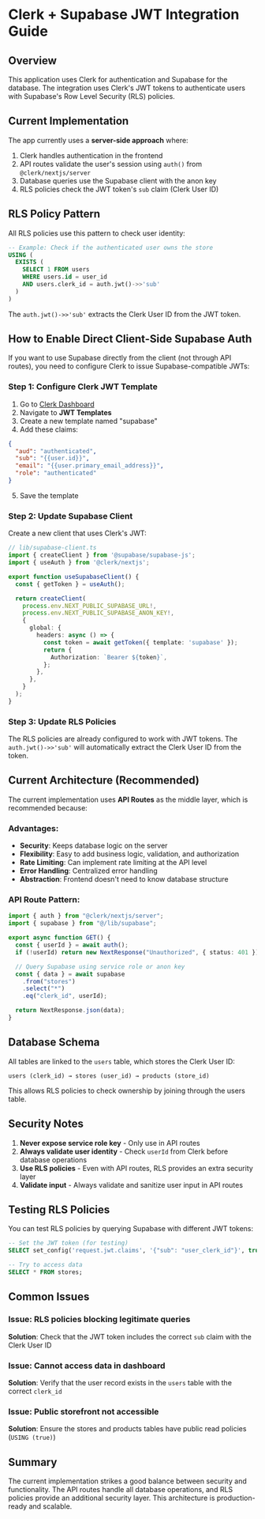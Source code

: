 # Clerk + Supabase JWT Integration Guide

## Overview

This application uses Clerk for authentication and Supabase for the database. The integration uses Clerk's JWT tokens to authenticate users with Supabase's Row Level Security (RLS) policies.

## Current Implementation

The app currently uses a **server-side approach** where:

1. Clerk handles authentication in the frontend
2. API routes validate the user's session using `auth()` from `@clerk/nextjs/server`
3. Database queries use the Supabase client with the anon key
4. RLS policies check the JWT token's `sub` claim (Clerk User ID)

## RLS Policy Pattern

All RLS policies use this pattern to check user identity:

```sql
-- Example: Check if the authenticated user owns the store
USING (
  EXISTS (
    SELECT 1 FROM users
    WHERE users.id = user_id
    AND users.clerk_id = auth.jwt()->>'sub'
  )
)
```

The `auth.jwt()->>'sub'` extracts the Clerk User ID from the JWT token.

## How to Enable Direct Client-Side Supabase Auth

If you want to use Supabase directly from the client (not through API routes), you need to configure Clerk to issue Supabase-compatible JWTs:

### Step 1: Configure Clerk JWT Template

1. Go to [Clerk Dashboard](https://dashboard.clerk.com/)
2. Navigate to **JWT Templates**
3. Create a new template named "supabase"
4. Add these claims:

```json
{
  "aud": "authenticated",
  "sub": "{{user.id}}",
  "email": "{{user.primary_email_address}}",
  "role": "authenticated"
}
```

5. Save the template

### Step 2: Update Supabase Client

Create a new client that uses Clerk's JWT:

```typescript
// lib/supabase-client.ts
import { createClient } from '@supabase/supabase-js';
import { useAuth } from '@clerk/nextjs';

export function useSupabaseClient() {
  const { getToken } = useAuth();

  return createClient(
    process.env.NEXT_PUBLIC_SUPABASE_URL!,
    process.env.NEXT_PUBLIC_SUPABASE_ANON_KEY!,
    {
      global: {
        headers: async () => {
          const token = await getToken({ template: 'supabase' });
          return {
            Authorization: `Bearer ${token}`,
          };
        },
      },
    }
  );
}
```

### Step 3: Update RLS Policies

The RLS policies are already configured to work with JWT tokens. The `auth.jwt()->>'sub'` will automatically extract the Clerk User ID from the token.

## Current Architecture (Recommended)

The current implementation uses **API Routes** as the middle layer, which is recommended because:

### Advantages:
- **Security**: Keeps database logic on the server
- **Flexibility**: Easy to add business logic, validation, and authorization
- **Rate Limiting**: Can implement rate limiting at the API level
- **Error Handling**: Centralized error handling
- **Abstraction**: Frontend doesn't need to know database structure

### API Route Pattern:

```typescript
import { auth } from "@clerk/nextjs/server";
import { supabase } from "@/lib/supabase";

export async function GET() {
  const { userId } = await auth();
  if (!userId) return new NextResponse("Unauthorized", { status: 401 });

  // Query Supabase using service role or anon key
  const { data } = await supabase
    .from("stores")
    .select("*")
    .eq("clerk_id", userId);

  return NextResponse.json(data);
}
```

## Database Schema

All tables are linked to the `users` table, which stores the Clerk User ID:

```
users (clerk_id) → stores (user_id) → products (store_id)
```

This allows RLS policies to check ownership by joining through the users table.

## Security Notes

1. **Never expose service role key** - Only use in API routes
2. **Always validate user identity** - Check `userId` from Clerk before database operations
3. **Use RLS policies** - Even with API routes, RLS provides an extra security layer
4. **Validate input** - Always validate and sanitize user input in API routes

## Testing RLS Policies

You can test RLS policies by querying Supabase with different JWT tokens:

```sql
-- Set the JWT token (for testing)
SELECT set_config('request.jwt.claims', '{"sub": "user_clerk_id"}', true);

-- Try to access data
SELECT * FROM stores;
```

## Common Issues

### Issue: RLS policies blocking legitimate queries
**Solution**: Check that the JWT token includes the correct `sub` claim with the Clerk User ID

### Issue: Cannot access data in dashboard
**Solution**: Verify that the user record exists in the `users` table with the correct `clerk_id`

### Issue: Public storefront not accessible
**Solution**: Ensure the stores and products tables have public read policies (`USING (true)`)

## Summary

The current implementation strikes a good balance between security and functionality. The API routes handle all database operations, and RLS policies provide an additional security layer. This architecture is production-ready and scalable.
